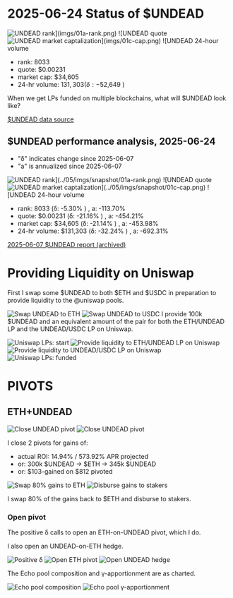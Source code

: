 # 2025-06-24 Status of $UNDEAD 

![$UNDEAD rank](imgs/01a-rank.png) 
![$UNDEAD quote](imgs/01b-quote.png) 
![$UNDEAD market captalization](imgs/01c-cap.png) 
![$UNDEAD 24-hour volume](imgs/01d-vol.png) 

* rank: 8033 
* quote: $0.00231 
* market cap: $34,605 
* 24-hr volume: $131,303 (δ: -$52,649 ) 

When we get LPs funded on multiple blockchains, what will $UNDEAD look like? 

[$UNDEAD data source](https://www.coingecko.com/en/coins/undead-blocks) 
## $UNDEAD performance analysis, 2025-06-24 

* "δ" indicates change since 2025-06-07 
* "a" is annualized since 2025-06-07 

![$UNDEAD rank](../05/imgs/snapshot/01a-rank.png) 
![$UNDEAD quote](../05/imgs/snapshot/01b-quote.png) 
![$UNDEAD market captalization](../05/imgs/snapshot/01c-cap.png) 
![$UNDEAD 24-hour volume](../05/imgs/snapshot/01d-vol.png) 

* rank: 8033 (δ: -5.30% ) , a: -113.70% 
* quote: $0.00231 (δ: -21.16% ) , a: -454.21% 
* market cap: $34,605 (δ: -21.14% ) , a: -453.98% 
* 24-hr volume: $131,303 (δ: -32.24% ) , a: -692.31% 

[2025-06-07 $UNDEAD report (archived)](https://github.com/pivoteur/biz/tree/main/blog/2025/06/05) 
# Providing Liquidity on Uniswap 

First I swap some $UNDEAD to both $ETH and $USDC in preparation to provide liquidity to the @uniswap pools. 

![Swap UNDEAD to ETH](imgs/02a-swap-to-eth.png) 
![Swap UNDEAD to USDC](imgs/02b-swap-to-usdc.png) 
I provide 100k $UNDEAD and an equivalent amount of the pair for both the ETH/UNDEAD LP and the UNDEAD/USDC LP on Uniswap. 

![Uniswap LPs: start](imgs/03a-lps-start.png) 
![Provide liquidity to ETH/UNDEAD LP on Uniswap](imgs/03b-provide-to-eth-undead-lp.png) 
![Provide liquidity to UNDEAD/USDC LP on Uniswap](imgs/03c-provide-to-undead-usdc-lp.png) 
![Uniswap LPs: funded](imgs/03d-lps-funded.png) 

# PIVOTS

## ETH+UNDEAD

![Close UNDEAD pivot](imgs/04a-close-undead-pivot.png)
![Close UNDEAD pivot](imgs/04b-close-undead-pivot.png)

I close 2 pivots for gains of:

* actual ROI: 14.94% / 573.92% APR projected
* or: 300k $UNDEAD -> $ETH -> 345k $UNDEAD
* or: $103-gained on $812 pivoted

![Swap 80% gains to ETH](imgs/04c-swap-to-eth.png)
![Disburse gains to stakers](imgs/04d-disburse-gains.png)

I swap 80% of the gains back to $ETH and disburse to stakers. 

### Open pivot

The positive δ calls to open an ETH-on-UNDEAD pivot, which I do. 

I also open an UNDEAD-on-ETH hedge. 

![Positive δ](imgs/05a-pos.png) 
![Open ETH pivot](imgs/05b-open-eth-pivot.png) 
![Open UNDEAD hedge](imgs/05c-open-undead-hedge.png) 

The Echo pool composition and γ-apportionment are as charted. 

![Echo pool composition](imgs/06a-comp.png) 
![Echo pool γ-apportionment](imgs/06b-apport.png) 
